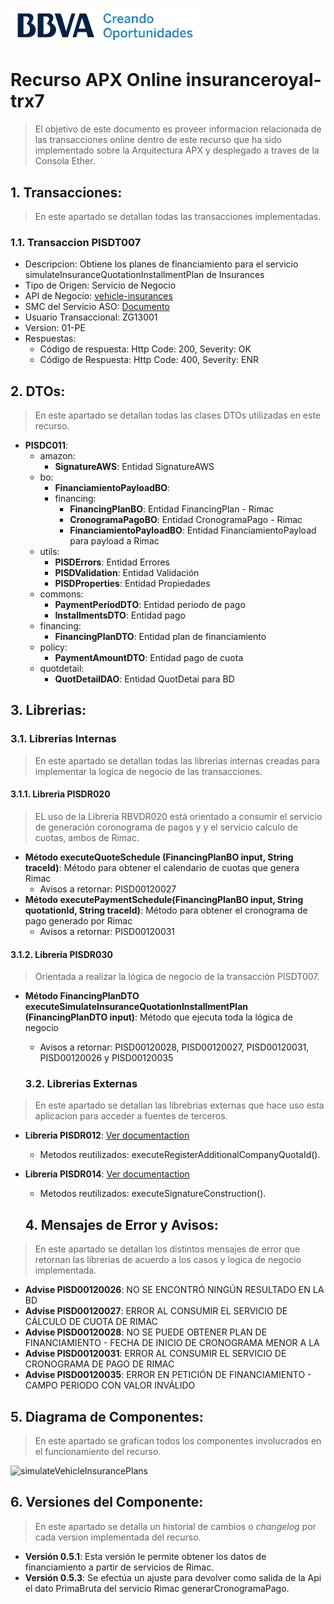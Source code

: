# ![Logo-template](images/logo-template.png)
# Recurso APX Online insuranceroyal-trx7

> El objetivo de este documento es proveer informacion relacionada de las transacciones online dentro de este recurso que ha sido implementado sobre la Arquitectura APX y desplegado a traves de la Consola Ether.

## 1. Transacciones:
> En este apartado se detallan todas las transacciones implementadas.

### 1.1. Transaccion PISDT007
  - Descripcion: Obtiene los planes de financiamiento para el servicio simulateInsuranceQuotationInstallmentPlan de Insurances
  - Tipo de Origen: Servicio de Negocio
  - API de Negocio: [vehicle-insurances](https://catalogs.platform.bbva.com/apicatalog/business/apis/apis-insurances-insurances/versions/global-1.23.0/resources/insurancesapiquotationsquotationidinstallmentsplanssimulatev1/)
  - SMC del Servicio ASO: [Documento](https://docs.google.com/spreadsheets/d/1-HfiN65vmcMU6GOtIbQv45XQH-hVpTYx4dg-bZBHOu0/edit#gid=1587295576)
  - Usuario Transaccional: ZG13001
  - Version: 01-PE
  - Respuestas:
    - Código de respuesta: Http Code: 200, Severity: OK
    - Código de Respuesta: Http Code: 400, Severity: ENR

## 2. DTOs:

> En este apartado se detallan todas las clases DTOs utilizadas en este recurso.

- **PISDC011**:
  - amazon:
    - **SignatureAWS**: Entidad SignatureAWS
  - bo:
    - **FinanciamientoPayloadBO**: 
    - financing:
      - **FinancingPlanBO**: Entidad FinancingPlan - Rimac
      - **CronogramaPagoBO**: Entidad CronogramaPago - Rimac
      - **FinanciamientoPayloadBO**: Entidad FinanciamientoPayload para payload a Rimac
  - utils:
    - **PISDErrors**: Entidad Errores
    - **PISDValidation**: Entidad Validación
    - **PISDProperties**: Entidad Propiedades
  - commons:
    - **PaymentPeriodDTO**: Entidad periodo de pago
    - **InstallmentsDTO**: Entidad pago
  - financing:
    - **FinancingPlanDTO**: Entidad plan de financiamiento
  - policy:
    - **PaymentAmountDTO**: Entidad pago de cuota
  - quotdetail:
    - **QuotDetailDAO**: Entidad QuotDetai para BD

## 3. Librerias:

### 3.1. Librerias Internas
> En este apartado se detallan todas las librerias internas creadas para implementar la logica de negocio de las transacciones.

#### 3.1.1. Libreria PISDR020
> EL uso de la Librería RBVDR020 está orientado a consumir el servicio de generación coronograma de pagos y
>  y el servicio calculo de cuotas, ambos de Rimac.

- **Método executeQuoteSchedule (FinancingPlanBO input, String traceId)**: Método para obtener el calendario de cuotas que genera Rimac
  - Avisos a retornar: PISD00120027
- **Método executePaymentSchedule(FinancingPlanBO input, String quotationId, String traceId)**: Método para obtener el cronograma de pago generado por Rimac
  - Avisos a retornar: PISD00120031

#### 3.1.2. Libreria PISDR030
> Orientada a realizar la lógica de negocio de la transacción PISDT007.

- **Método FinancingPlanDTO executeSimulateInsuranceQuotationInstallmentPlan (FinancingPlanDTO input)**: Método que ejecuta toda la lógica de negocio
  - Avisos a retornar: PISD00120028, PISD00120027, PISD00120031, PISD00120026 y PISD00120035

  ### 3.2. Librerias Externas
> En este apartado se detallan las librebrias externas que hace uso esta aplicacion para acceder a fuentes de terceros.

- **Libreria PISDR012**: [Ver documentaction](https://globaldevtools.bbva.com/bitbucket/projects/PE_PISD_APP-ID-26197_DSG/repos/insuranceroyal-lib12/browse/doc/PISD_APX_Library_PISDR012.md?at=refs%2Fheads%2Frelease%2F0.21)
  - Metodos reutilizados: executeRegisterAdditionalCompanyQuotaId().
- **Libreria PISDR014**: [Ver documentaction](https://globaldevtools.bbva.com/bitbucket/projects/PE_PISD_APP-ID-26197_DSG/repos/insuranceroyal-lib14/browse/doc/PISD-insuranceroyal-lib14.md?at=refs%2Fheads%2Frelease%2F0.10)
  -  Metodos reutilizados: executeSignatureConstruction().

  ## 4. Mensajes de Error y Avisos:
> En este apartado se detallan los distintos mensajes de error que retornan las librerias de acuerdo a los casos y logica de negocio implementada.

- **Advise PISD00120026**: NO SE ENCONTRÓ NINGÚN RESULTADO EN LA BD 
- **Advise PISD00120027**: ERROR AL CONSUMIR EL SERVICIO DE CÁLCULO DE CUOTA DE RIMAC
- **Advise PISD00120028**: NO SE PUEDE OBTENER PLAN DE FINANCIAMIENTO - FECHA DE INICIO DE CRONOGRAMA MENOR A LA 
- **Advise PISD00120031**: ERROR AL CONSUMIR EL SERVICIO DE CRONOGRAMA DE PAGO DE RIMAC
- **Advise PISD00120035**: ERROR EN PETICIÓN DE FINANCIAMIENTO - CAMPO PERIODO CON VALOR INVÁLIDO

## 5. Diagrama de Componentes:
> En este apartado se grafican todos los componentes involucrados en el funcionamiento del recurso.

![simulateVehicleInsurancePlans](images/diseño-componentes-apx-obtener-financiamiento.png)

## 6. Versiones del Componente:
> En este apartado se detalla un historial de cambios o *changelog* por cada version implementada del recurso.

- **Versión 0.5.1**: Esta versión le permite obtener los datos de financiamiento a partir de servicios de Rimac.
- **Versión 0.5.3**: Se efectúa un ajuste para devolver como salida de la Api el dato PrimaBruta del servicio Rimac generarCronogramaPago.